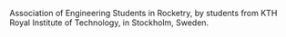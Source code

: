 Association of Engineering Students in Rocketry,
by students from KTH Royal Institute of Technology,
in Stockholm, Sweden.